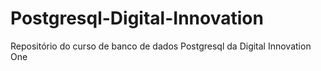 # Postgresql-Digital-Innovation
Repositório do curso de banco de dados Postgresql da Digital Innovation One
